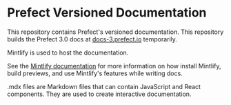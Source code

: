 # Prefect Versioned Documentation

This repository contains Prefect's versioned documentation.
This repository builds the Prefect 3.0 docs at [docs-3.prefect.io](https://docs-3.prefect.io) temporarily.

Mintlify is used to host the documentation.

See the [Mintlify documentation](https://mintlify.com/docs/development) for more information on how install Mintlify, build previews, and use Mintlify's features while writing docs.

.mdx files are Markdown files that can contain JavaScript and React components. They are used to create interactive documentation.
